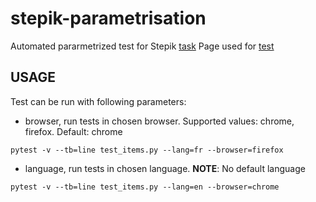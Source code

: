 # stepik-parametrisation
Automated pararmetrized test for Stepik [task](https://stepik.org/lesson/237240/step/9?unit=209628)
Page used for [test](http://selenium1py.pythonanywhere.com/catalogue/coders-at-work_207/)

## USAGE

Test can be run with following parameters:
- browser, run tests in chosen browser. 
Supported values: chrome, firefox. Default: chrome 
```
pytest -v --tb=line test_items.py --lang=fr --browser=firefox
```
- language, run tests in chosen language.
**NOTE**: No default language
```
pytest -v --tb=line test_items.py --lang=en --browser=chrome
```